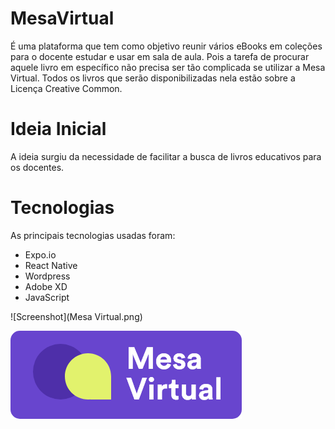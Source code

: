 # MesaVirtual
É uma plataforma que tem como objetivo reunir vários eBooks em coleções para o docente estudar e usar em sala de aula. Pois a tarefa de procurar aquele livro em específico não precisa ser tão complicada se utilizar a Mesa Virtual. Todos os livros que serão disponibilizadas nela estão sobre a Licença Creative Common.

# Ideia Inicial
A ideia surgiu da necessidade de facilitar a busca de livros educativos para os docentes.  

# Tecnologias
As principais tecnologias usadas foram:
- Expo.io
- React Native
- Wordpress
- Adobe XD 
- JavaScript

![Screenshot](Mesa Virtual.png)

<img src="Mesa Virtual.png"/>
